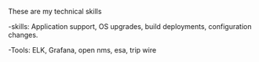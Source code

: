 These are my technical skills

 -skills: Application support, OS upgrades, build deployments, configuration changes.

 -Tools: ELK, Grafana, open nms, esa, trip wire
